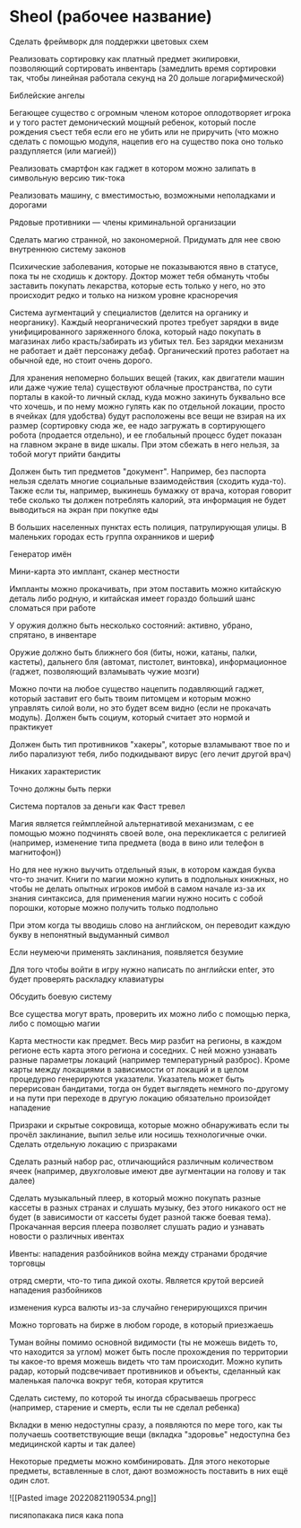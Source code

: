 # Sheol (рабочее название)

Сделать фреймворк для поддержки цветовых схем

Реализовать сортировку как платный предмет экипировки, позволяющий сортировать инвентарь (замедлить время сортировки так, чтобы линейная работала секунд на 20 дольше логарифмической)

Библейские ангелы

Бегающее существо с огромным членом которое оплодотворяет игрока и у того растет демонический мощный ребенок, который после рождения съест тебя если его не убить или не приручить (что можно сделать с помощью модуля, нацепив его на существо пока оно только раздупляется (или магией))

Реализовать смартфон как гаджет в котором можно залипать в символьную версию тик-тока

Реализовать машину, с вместимостью, возможными неполадками и дорогами

Рядовые противники — члены криминальной организации

Сделать магию странной, но закономерной. Придумать для нее свою внутреннюю систему законов

Психические заболевания, которые не показываются явно в статусе, пока ты не сходишь к доктору. Доктор может тебя обмануть чтобы заставить покупать лекарства, которые есть только у него, но это происходит редко и только на низком уровне красноречия

Система аугментаций у специалистов (делится на органику и неорганику). Каждый неорганический протез требует зарядки в виде унифицированного заряженного блока, который надо покупать в магазинах либо красть/забирать из убитых тел. Без зарядки механизм не работает и даёт персонажу дебаф. Органический протез работает на обычной еде, но стоит очень дорого.

Для хранения непомерно больших вещей (таких, как двигатели машин или даже чужие тела) существуют облачные пространства, по сути порталы в какой-то личный склад, куда можно закинуть буквально все что хочешь, и по нему можно гулять как по отдельной локации, просто в ячейках (для удобства) будут расположены все вещи не взирая на их размер (сортировку сюда же, ее надо загружать в сортирующего робота (продается отдельно), и ее глобальный процесс будет показан на главном экране в виде шкалы. При этом сбежать в него нельзя, за тобой могут прийти бандиты

Должен быть тип предметов "документ". Например, без паспорта нельзя сделать многие социальные взаимодействия (сходить куда-то). Также если ты, например, выкинешь бумажку от врача, которая говорит тебе сколько ты должен потреблять калорий, эта информация не будет выводиться на экран при покупке еды

В больших населенных пунктах есть полиция, патрулирующая улицы. В маленьких городах есть группа охранников и шериф

Генератор имён

Мини-карта это имплант, сканер местности

Импланты можно прокачивать, при этом поставить можно китайскую деталь либо родную, и китайская имеет гораздо больший шанс сломаться при работе

У оружия должно быть несколько состояний: активно, убрано, спрятано, в инвентаре

Оружие должно быть ближнего боя (биты, ножи, катаны, палки, кастеты), дальнего бля (автомат, пистолет, винтовка), информационное (гаджет, позволяющий взламывать чужие мозги)

Можно почти на любое существо нацепить подавляющий гаджет, который заставит его быть твоим питомцем и которым можно управлять силой воли, но это будет всем видно (если не прокачать модуль). Должен быть социум, который считает это нормой и практикует

Должен быть тип противников "хакеры", которые взламывают твое по и либо парализуют тебя, либо подкидывают вирус (его лечит другой врач)

Никаких характеристик

Точно должны быть перки

Система порталов за деньги как Фаст тревел

Магия является геймплейной альтернативой механизмам, с ее помощью можно подчинять своей воле, она перекликается с религией (например, изменение типа предмета (вода в вино или телефон в магнитофон))

Но для нее нужно выучить отдельный язык, в котором каждая буква что-то значит. Книги по магии можно купить в подпольных книжных, но чтобы не делать опытных игроков имбой в самом начале из-за их знания синтаксиса, для применения магии нужно носить с собой порошки, которые можно получить только подпольно

При этом когда ты вводишь слово на английском, он переводит каждую букву в непонятный выдуманный символ

Если неумеючи применять заклинания, появляется безумие

Для того чтобы войти в игру нужно написать по английски enter, это будет проверять раскладку клавиатуры

Обсудить боевую систему

Все существа могут врать, проверить их можно либо с помощью перка, либо с помощью магии

Карта местности как предмет. Весь мир разбит на регионы, в каждом регионе есть карта этого региона и соседних. С ней можно узнавать разные параметры локаций (например температурный разброс). Кроме карты между локациями в зависимости от локаций и в целом процедурно генерируются указатели. Указатель может быть перерисован бандитами, тогда он будет выглядеть немного по-другому и на пути при переходе в другую локацию обязательно произойдет нападение

Призраки и скрытые сокровища, которые можно обнаруживать если ты прочёл заклинание, выпил зелье или носишь технологичные очки. Сделать отдельную локацию с призраками

Сделать разный набор рас, отличающийся различным количеством ячеек (например, двухголовые имеют две аугментации на голову и так далее)

Сделать музыкальный плеер, в который можно покупать разные кассеты в разных странах и слушать музыку, без этого никакого ост не будет (в зависимости от кассеты будет разной также боевая тема). Прокачанная версия плеера позволяет слушать радио и узнавать новости о различных ивентах

Ивенты:
‌нападения разбойников
‌война между странами
‌бродячие торговцы

‌отряд смерти, что-то типа дикой охоты. Является крутой версией нападения разбойников

‌изменения курса валюты из-за случайно генерирующихся причин

Можно торговать на бирже в любом городе, в который приезжаешь

Туман войны помимо основной видимости (ты не можешь видеть то, что находится за углом) может быть после прохождения по территории ты какое-то время можешь видеть что там происходит. Можно купить радар, который подсвечивает противников и объекты, сделанный как маленькая палочка вокруг тебя, которая крутится

Сделать систему, по которой ты иногда сбрасываешь прогресс (например, старение и смерть, если ты не сделал ребенка)

Вкладки в меню недоступны сразу, а появляются по мере того, как ты получаешь соответствующие вещи (вкладка "здоровье" недоступна без медицинской карты и так далее)

Некоторые предметы можно комбинировать. Для этого некоторые предметы, вставленные в слот, дают возможность поставить в них ещё один слот.

![[Pasted image 20220821190534.png]]

писяпопакака пися кака попа